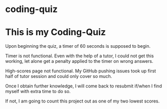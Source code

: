 # coding-quiz

# This is my Coding-Quiz

Upon beginning the quiz, a timer of 60 seconds is supposed to begin. 

Timer is not functional.  Even with the help of a tutor, I could not get this working, let alone get a penalty applied to the timer on wrong answers.

High-scores page not functional. My GitHub pushing issues took up first half of tutor session and could only cover so much.

Once I obtain further knowledge, I will come back to resubmit if/when I find myself with extra time to do so.

If not, I am going to count this project out as one of my two lowest scores.